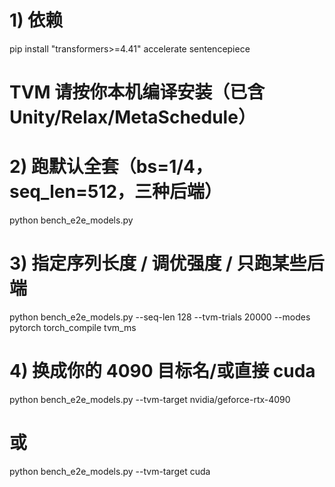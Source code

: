 # 1) 依赖
pip install "transformers>=4.41" accelerate sentencepiece
# TVM 请按你本机编译安装（已含 Unity/Relax/MetaSchedule）

# 2) 跑默认全套（bs=1/4，seq_len=512，三种后端）
python bench_e2e_models.py

# 3) 指定序列长度 / 调优强度 / 只跑某些后端
python bench_e2e_models.py --seq-len 128 --tvm-trials 20000 --modes pytorch torch_compile tvm_ms

# 4) 换成你的 4090 目标名/或直接 cuda
python bench_e2e_models.py --tvm-target nvidia/geforce-rtx-4090
# 或
python bench_e2e_models.py --tvm-target cuda
